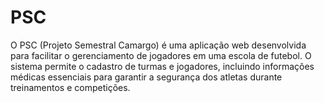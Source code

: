 # PSC
O PSC (Projeto Semestral Camargo) é uma aplicação web desenvolvida para facilitar o gerenciamento de jogadores em uma escola de futebol. O sistema permite o cadastro de turmas e jogadores, incluindo informações médicas essenciais para garantir a segurança dos atletas durante treinamentos e competições.
